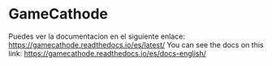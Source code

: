 # GameCathode
Puedes ver la documentacion en el siguiente enlace: https://gamecathode.readthedocs.io/es/latest/
You can see the docs on this link: https://gamecathode.readthedocs.io/es/docs-english/
